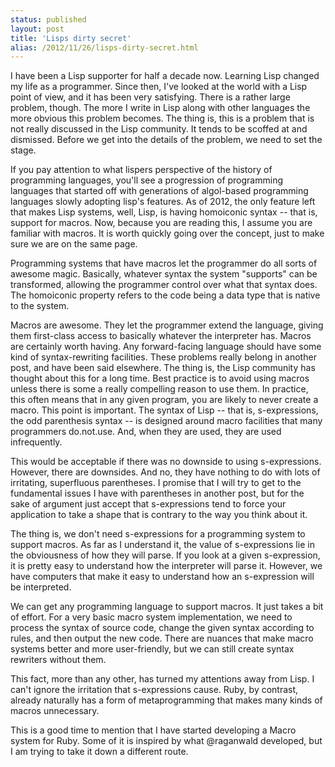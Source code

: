 ```yaml
---
status: published
layout: post
title: 'Lisps dirty secret'
alias: /2012/11/26/lisps-dirty-secret.html
---
```


I have been a Lisp supporter for half a decade now. Learning Lisp
changed my life as a programmer. Since then, I've looked at the world
with a Lisp point of view, and it has been very satisfying.
There is a rather large problem, though. 
The more I write in Lisp along with other languages
the more obvious this problem becomes. The thing is, this is a problem
that is not really discussed in the Lisp community. It tends to be
scoffed at and dismissed. Before we get into the details of the
problem, we need to set the stage.

If you pay attention to what lispers perspective of the history of
programming languages, you'll see a progression of programming
languages that started off with generations of algol-based programming
languages slowly adopting lisp's features. As of 2012, the only
feature left that makes Lisp systems, well, Lisp, is having homoiconic
syntax -- that is, support for macros. Now, because you are reading
this, I assume you are familiar with 
macros. It is worth quickly going over the concept, just to make sure
we are on the same page.

Programming systems that have macros let the programmer do all sorts
of awesome magic. Basically, whatever syntax the system "supports" can
be transformed, allowing the programmer control over what that syntax
does. The homoiconic property refers to the code being a data type
that is native to the system.

Macros are awesome. They let the programmer extend the language,
giving them first-class access to basically whatever the interpreter
has. Macros are certainly worth having. Any forward-facing language
should have some kind of syntax-rewriting facilities.
These problems really belong in another post, and have been said
elsewhere. The thing is, the Lisp community has thought about this for
a long time. Best practice is to avoid using macros unless there is
some a really compelling reason to use them. In practice, this often
means that in any given program,
you are likely to never create a macro.
This point is important.
The syntax of Lisp -- that is, s-expressions, the odd parenthesis
syntax -- is designed around macro facilities that
many programmers do.not.use. And, when they are used, they are used
infrequently.

This would be acceptable if there was no downside to using
s-expressions. However, there are downsides. And no, they have nothing
to do with lots of irritating, superfluous parentheses. I promise that
I will try to get to the fundamental issues I have with parentheses in
another post, but for the sake of argument just accept that
s-expressions tend to force your application to take a shape that is
contrary to the way you think about it.

The thing is, we don't need s-expressions for a programming system to
support macros. 
As far as I understand it, the value of s-expressions lie in the
obviousness of how they will parse. If you look at a given
s-expression, it is pretty easy to understand how the interpreter
will parse it. However, we have computers that make it easy to
understand how an s-expression will be interpreted.


We can get any
programming language to support macros. It just takes a bit of
effort. For a very basic macro system implementation, we need 
to process the syntax of source code, change the given syntax
according to rules, and then output the 
new code. There are nuances that make macro systems better and
more user-friendly, but we can still create syntax rewriters without
them.

This fact, more than any other, has turned my attentions away from
Lisp. I can't ignore the irritation that
s-expressions cause. Ruby, by contrast, already naturally has a 
form of metaprogramming that makes many kinds of macros
unnecessary. 


This is a good time to mention that I have started developing a Macro
system for Ruby. Some of it is inspired by 
what @raganwald developed, but I am trying to take it down a different
route. 
